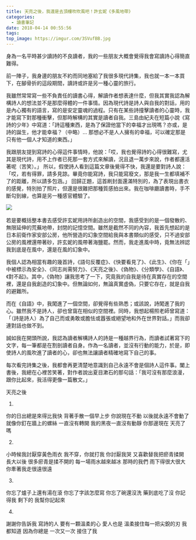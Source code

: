 ```yaml
---
title: 天亮之後，我還是去頂樓吹吹風吧！許玄妮《多風地帶》
categories:
  - 讀書筆記
date: 2018-04-14 00:55:56
tags:
top_image: https://imgur.com/3SVufBB.jpg
---
```


身為一名平時甚少讀詩的不良讀者，我的一些朋友大概會覺得我會寫讀詩心得簡直難得。

前一陣子，我身邊的朋友不約而同地塞給了我很多現代詩集，我也就一本一本買下，在腳骨折的這段期間，讀詩或許是另一種心靈的旅行。

我雖然常常寫一些不負責任的讀書心得，解讀作者想表達什麼，但我其實我認為解構詩人的想法並不是那麼得體的一件事情。因為現代詩是詩人與自我的對話，用的是內心獨有的語言，寫的是安定靈魂的過程。只有在某些詩撞擊讀者的心靈時，我才能寫下對那種衝擊，但那時解構的其實是讀者自我。三島由紀夫在短篇小說《寫詩的少年》中寫道：「詩這種東西，是為了保證他當下的幸福才出現嗎？亦或，是詩的誕生，他才能幸福？（中略）... 那想必不是人人擁有的幸福，可以確定那是只有他一個人才知道的東西。」 

我跟朋友提到寫詩的心得這件事情時，他說：「哎，我也覺得詩的心得很難寫，尤其是現代詩，用不上作者已死那一套方式來解讀，況且退一萬步來說，作者都還活著呢（苦笑）。」
所以，假使詩人看到這篇文章後覺得不快，我還是要對詩人說：「哎，若有得罪，請多見諒。畢竟你能寫詩，我只能寫廢文，那是我一生都填補不了的距離，所以請多包涵。」 
回歸正題，這首刷封面還滿特別的，為了表現出書衣的感覺，特別拍了照片，但還是很難把那種質感拍出來。我在咖啡廳讀書時，手不斷勾到線，也算是另一種感官體驗了。

![](https://imgur.com/3SVufBB.jpg)   

若是要概括整本書去感受許玄妮用詩所創造出的空間，我感受到的是一個發散的、無限延伸的荒蕪地帶，封閉的記憶空間。雖然是截然不同的內容，我首先想起的是日本前衛作家安部公房，他所營造的幻象空間給我與本書類似的感受，只不過安部公房的風裡還帶著砂，許玄妮的風帶著海鹽罷。然而，我走進風中時，竟無法辨認我到底是在風中，還是在風的幻象中。

我個人認為相當有趣的幾首詩，《語句反覆症》、《快要看見了》、《此生》、《你在「」中被標示為安全》、《同志尚需努力》、《天亮之後》、《偽物》、《分類學》、《自語》、《對不起》。其中，《偽物》讓我思考了一下，究竟我的自我是待在真實存在的空間裡，還是自我創造的幻象中。但無論如何，無論真實虛偽，只要它存在，就是自我的避難所。

而在《自語》中，我闖進了一個空間，卻覺得有些熟悉；或該說，詩闖進了我的心。雖然我不是詩人，卻也曾窩在相似的空間裡。同時，我想起楊照老師曾寫道：「（詩是詩人）為了自己而或勇敢或膽怯或囂張或絕望地和外在世界對話。」而我卻連對話也做不到。

誠如我在開頭所說，我認為讀者解構詩人的詩是一種越界行為，而讀者試著寫下的文字，每一筆都是在割剖讀者自身。作為一名讀者，並沒有行動的能力，於是，即使詩人的風吹進了讀者的心，卻也無法讓讀者精確地寫下自己的事。

每次看完詩集之後，我都會再更清楚地意識到自己永遠不會是個詩人這件事。闔上書後，我總在心裡苦笑著，對作者說出夏目漱石的那句話：「我可沒有那麼浪漫，跟你比起來，我活得更像一篇散文。」    

天亮之後
 
1. 
你的日出總是來得比我快
背著手散一個早上步
你說現在不動
以後就永遠不會動了
就像你釘在牆上的螺絲
一直沒有轉開
我的黑夜一直沒有動靜
你那邊現在
天亮了嗎

2. 
小時候我討厭穿黃色雨衣
我不穿，你就打我
你討厭我哭
又喜歡替我把瘀青揉開
長大以後
很多瘀青是揉不開的
每一場雨水越來越冰
那時的我們
雨下得很大很大
你牽著我走很遠很遠 

3. 
你忘了爐子上還有湯在滾
你忘了字該怎麼寫
你忘了碗還沒洗
藥到底吃了沒
你記得我
剩下的
我幫你記起來 

4. 
謝謝你告訴我
寫詩的人
要有一顆溫柔的心
愛人也是
溫柔接住每一把尖銳的刃
我都知道
因為你總是
一次又一次
接住了我